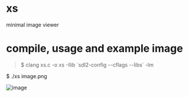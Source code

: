 # xs
minimal image viewer

# compile, usage and example image
> $ clang xs.c -o xs -Ilib \`sdl2-config --cflags --libs\` -lm

$ ./xs image.png

![image](https://github.com/user-attachments/assets/681a280d-4bbc-4319-9379-166e75434879)
